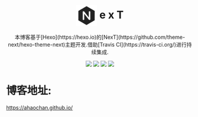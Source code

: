# <div align="center"><a title="Go to homepage" href="https://theme-next.org"><img align="center" width="56" height="56" src="https://raw.githubusercontent.com/theme-next/hexo-theme-next/master/source/images/logo.svg?sanitize=true"></a> e x T</div>

<p align="center">本博客基于[Hexo](https://hexo.io)的[NexT](https://github.com/theme-next/hexo-theme-next)主题开发.借助[Travis CI](https://travis-ci.org/)进行持续集成.</p>

<p align="center">
  <a href="https://travis-ci.org/Ahaochan/Ahaochan.github.io"><img src="https://travis-ci.org/Ahaochan/Ahaochan.github.io.svg?branch=source"></a>
  <a href="http://ahaochan.github.io"><img src="https://img.shields.io/badge/blog-hexo-blue.svg"></a>
  <a href="http://hits.dwyl.io/Ahaochan/Ahaochan.github.io"><img src="http://hits.dwyl.io/Ahaochan/Ahaochan.github.io.svg"></a>
  <a href="https://github.com/Ahaochan/Ahaochan.github.io/tree/source"><img src="https://img.shields.io/github/stars/Ahaochan/Ahaochan.github.io.svg"></a>
  <!--<a href=""><img src=""></a>-->
</p>

# 博客地址:
https://ahaochan.github.io/